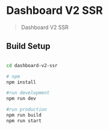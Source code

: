 # Dashboard V2 SSR

> Dashboard V2 SSR

## Build Setup

``` bash

cd dashboard-v2-ssr

# npm
npm install

#run development
npm run dev

#run production
npm run build
npm run start

```

